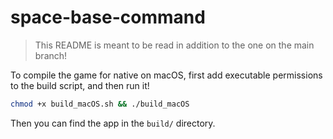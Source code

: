 # space-base-command
> This README is meant to be read in addition to the one on the main branch!

To compile the game for native on macOS, first add executable permissions to the build script, and then run it!
```zsh
chmod +x build_macOS.sh && ./build_macOS
```

Then you can find the app in the `build/` directory.
